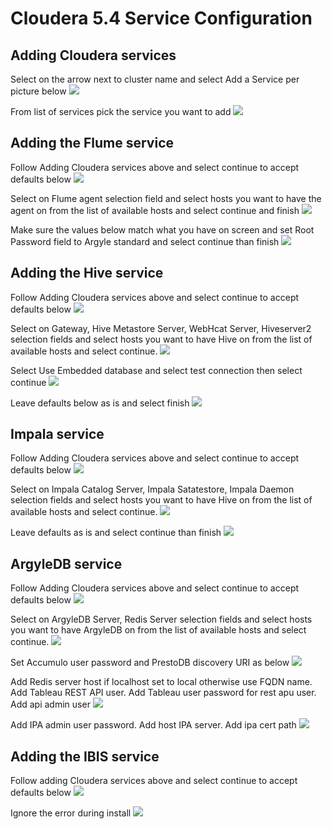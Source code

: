 # Cloudera 5.4 Service Configuration

## Adding Cloudera services
Select on the arrow next to cluster name and select Add a Service per picture below
![](images/Home_add_service_1.png)

From list of services pick the service you want to add
![](images/All_add_service_wizard_1.png)

## Adding the Flume service
Follow Adding Cloudera services above and select continue to accept defaults below
![](images/Flume_add_service_wizard_1.png)

Select on Flume agent selection field and select hosts you want to have the agent on from the list of available hosts and select continue and finish
![](images/Flume_add_service_wizard_2.png)

Make sure the values below match what you have on screen and set Root Password field to Argyle standard and select continue than finish
![](images/Accumulo_add_service_wizard_3.png)

## Adding the Hive service
Follow Adding Cloudera services above and select continue to accept defaults below
![](images/Hive_add_service_wizard_1.png)

Select on Gateway, Hive Metastore Server, WebHcat Server, Hiveserver2 selection fields and select hosts you want to have Hive on from the list of available hosts and select continue.
![](images/Hive_add_service_wizard_2.png)

Select Use Embedded database and select test connection then select continue
![](images/Hive_add_service_wizard_3.png)

Leave defaults below as is and select finish
![](images/Hive_add_service_wizard_4.png)

## Impala service
Follow Adding Cloudera services above and select continue to accept defaults below
![](images/Impala_add_service_wizard_1.png)

Select on Impala Catalog Server, Impala Satatestore, Impala Daemon selection fields and select hosts you want to have Hive on from the list of available hosts and select continue.
![](images/Impala_add_service_wizard_2.png)

Leave defaults as is and select continue than finish
![](images/Impala_add_service_wizard_3.png)

## ArgyleDB service
Follow Adding Cloudera services above and select continue to accept defaults below
![](images/ArgyleDB_add_service_wizard_1.png)

Select on ArgyleDB Server, Redis Server selection fields and select hosts you want to have ArgyleDB on from the list of available hosts and select continue.
![](images/ArgyleDB_add_service_wizard_2.png)

Set Accumulo user password and PrestoDB discovery URI as below
![](images/ArgyleDB_add_service_wizard_3-1.png)

Add Redis server host if localhost set to local otherwise use FQDN name. Add Tableau REST API user. Add Tableau user password for rest apu user. Add api admin user
![](images/ArgyleDB_add_service_wizard_3-2.png)

Add IPA admin user password. Add host IPA server. Add ipa cert path
![](images/ArgyleDB_add_service_wizard_3-3.png)

## Adding the IBIS service
Follow adding Cloudera services above and select continue to accept defaults below
![](images/IBIS_add_service_wizard_1.png)

Ignore the error during install
![](images/IBIS_add_service_wizard_2.png)

